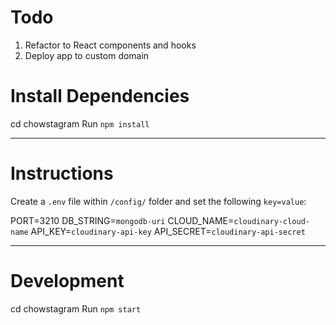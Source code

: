 # Todo

1. Refactor to React components and hooks
2. Deploy app to custom domain

# Install Dependencies

cd chowstagram
Run `npm install`

---

# Instructions

Create a `.env` file within `/config/` folder and set the following `key=value`:

PORT=3210
DB_STRING=`mongodb-uri`
CLOUD_NAME=`cloudinary-cloud-name`
API_KEY=`cloudinary-api-key`
API_SECRET=`cloudinary-api-secret`

---

# Development

cd chowstagram
Run `npm start`
